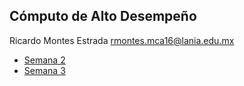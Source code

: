 ## Cómputo de Alto Desempeño
Ricardo Montes Estrada
[rmontes.mca16@lania.edu.mx](mailto:rmontes.mca16@lania.edu.mx)

* [Semana 2](/doc/user/S2%20Ejercicios.ipynb)
* [Semana 3](https://github.com/htapialaniamca/semana-2-richmontes/blob/master/S3%20Ejercicios.ipynb)
